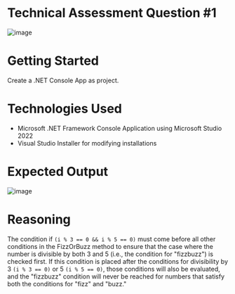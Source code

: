 # Technical Assessment Question #1
![image](https://github.com/BlueSky0322/AuronexTechnicalAssessmentQuestion1/assets/60435524/7a23cbd1-ee20-4053-b746-87ccfb9e03d8)

# Getting Started
Create a .NET Console App as project. 

# Technologies Used
- Microsoft .NET Framework Console Application using Microsoft Studio 2022
- Visual Studio Installer for modifying installations

# Expected Output
![image](https://github.com/BlueSky0322/AuronexTechnicalAssessmentQuestion1/assets/60435524/f46e6892-6f72-4f95-81e6-a4810b5c2f32)

# Reasoning
The condition if `(i % 3 == 0 && i % 5 == 0)` must come before all other conditions in the FizzOrBuzz method to ensure that the case where the number is divisible by both 3 and 5 (i.e., the condition for "fizzbuzz") is checked first. If this condition is placed after the conditions for divisibility by 3 `(i % 3 == 0)` or 5 `(i % 5 == 0)`, those conditions will also be evaluated, and the "fizzbuzz" condition will never be reached for numbers that satisfy both the conditions for "fizz" and "buzz."
